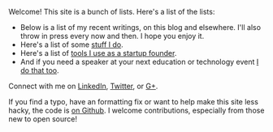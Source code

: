 Welcome!  This site is a bunch of lists.  Here's a list of the lists:

* Below is a list of my recent writings, on this blog and elsewhere.  I'll also throw in press every now and then. I hope you enjoy it.
* Here's a list of some [stuff I do](bio.html).  
* Here's a list of [tools I use as a startup founder](tools.html).  
* And if you need a speaker at your next education or technology event [I do that too](speaking.html).

Connect with me on [LinkedIn](http://linkedin.com/in/elliotthauser), [Twitter](http://twitter.com/hauspoor), or [G+](http://plus.google.com/+elliotthauser).  

If you find a typo, have an formatting fix or want to help make this site less hacky, the code is [on Github](https://github.com/eah13/elliotthauser.com).  I welcome contributions, especially from those new to open source!
